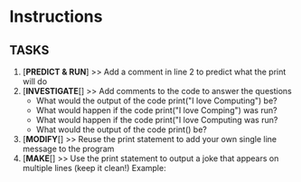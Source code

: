 # Instructions  

  ## TASKS
  1. [**PREDICT & RUN**] >> Add a comment in line 2 to predict what the print will do
  2. [**INVESTIGATE**[] >> Add comments to the code to answer the questions
       * What would the output of the code print("I love Computing") be?
       * What would happen if the code print("I love Comping") was run?
       * What would happen if the code print("I love Computing was run?
       * What would the output of the code print() be?
  3. [**MODIFY**[] >> Reuse the print statement to add your own single line message to the program
  4. [**MAKE**[] >> Use the print statement to output a joke that appears on multiple lines (keep it clean!) Example:
